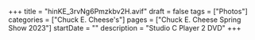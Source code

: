 +++
title = "hinKE_3rvNg6Pmzkbv2H.avif"
draft = false
tags = ["Photos"]
categories = ["Chuck E. Cheese's"]
pages = ["Chuck E. Cheese Spring Show 2023"]
startDate = ""
description = "Studio C Player 2 DVD"
+++
